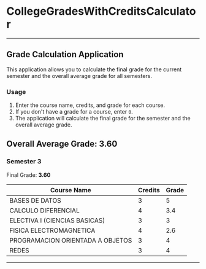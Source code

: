 # CollegeGradesWithCreditsCalculator

----

## Grade Calculation Application

This application allows you to calculate the final grade for the current semester and the overall average grade for all semesters.

### Usage

1. Enter the course name, credits, and grade for each course.
2. If you don't have a grade for a course, enter `0`.
3. The application will calculate the final grade for the semester and the overall average grade.

## Overall Average Grade: **3.60**


### Semester 3

Final Grade: **3.60**

| Course Name                      |   Credits |   Grade |
|----------------------------------|-----------|---------|
| BASES DE DATOS                   |         3 |     5   |
| CALCULO DIFERENCIAL              |         4 |     3.4 |
| ELECTIVA I (CIENCIAS BASICAS)    |         3 |     3   |
| FISICA ELECTROMAGNETICA          |         4 |     2.6 |
| PROGRAMACION ORIENTADA A OBJETOS |         3 |     4   |
| REDES                            |         3 |     4   |


----
